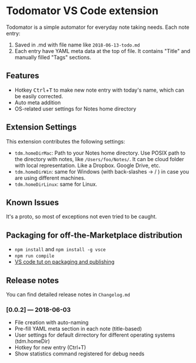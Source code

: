 # Todomator VS Code extension

Todomator is a simple automator for everyday note taking needs. Each note entry:
1. Saved in .md with file name like ```2018-06-13-todo.md```
2. Each entry have YAML meta data at the top of file. It contains "Title" and manually filled "Tags" sections.

## Features

- Hotkey <kbd>Ctrl</kbd>+<kbd>T</kbd> to make new note entry with today's name, which can be easily corrected.
- Auto meta addition
- OS-related user settings for Notes home directory

## Extension Settings
This extension contributes the following settings:

* `tdm.homeDirMac`: Path to your Notes home directory. Use POSIX path to the directory with notes, like ```/Users/foo/Notes/```. It can be cloud folder with local representation. Like a Dropbox. Google Drive, etc.
* `tdm.homeDirWin`: same for Windows (with back-slashes → / ) in case you are using different machines.
* `tdm.homeDirLinux`: same for Linux.

## Known Issues
It's a proto, so most of exceptions not even tried to be caught.

## Packaging for off-the-Marketplace distribution
- `npm install` and `npm install -g vsce`
- `npm run compile`
- [VS code tut on packaging and publishing](https://code.visualstudio.com/api/working-with-extensions/publishing-extension#packaging-extensions)

## Release notes
You can find detailed release notes in `Changelog.md`

### [0.0.2] — 2018-06-03
- File creation with auto-naming
- Pre-fill YAML meta section in each note (title-based)
- User settings for default dirrectory for different operating systems (tdm.homeDir)
- Hotkey for new entry (Ctrl+T)
- Show statistics command registered for debug needs